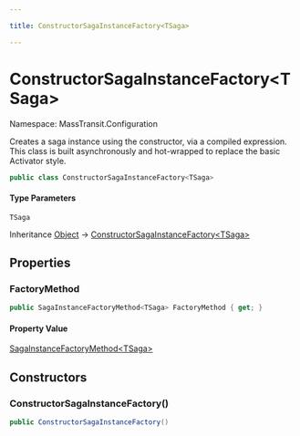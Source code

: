 ```yaml
---

title: ConstructorSagaInstanceFactory<TSaga>

---
```


# ConstructorSagaInstanceFactory\<TSaga\>

Namespace: MassTransit.Configuration

Creates a saga instance using the constructor, via a compiled expression. This class
 is built asynchronously and hot-wrapped to replace the basic Activator style.

```csharp
public class ConstructorSagaInstanceFactory<TSaga>
```

#### Type Parameters

`TSaga`<br/>

Inheritance [Object](https://learn.microsoft.com/en-us/dotnet/api/system.object) → [ConstructorSagaInstanceFactory\<TSaga\>](../masstransit-configuration/constructorsagainstancefactory-1)

## Properties

### **FactoryMethod**

```csharp
public SagaInstanceFactoryMethod<TSaga> FactoryMethod { get; }
```

#### Property Value

[SagaInstanceFactoryMethod\<TSaga\>](../masstransit-saga/sagainstancefactorymethod-1)<br/>

## Constructors

### **ConstructorSagaInstanceFactory()**

```csharp
public ConstructorSagaInstanceFactory()
```
